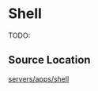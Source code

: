 # Shell
TODO:

## Source Location
[servers/apps/shell](https://github.com/nuta/resea/tree/master/servers/apps/shell)
